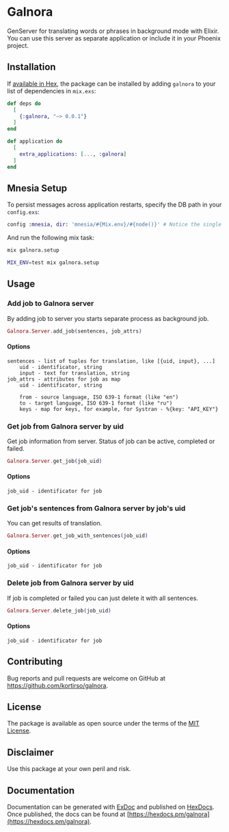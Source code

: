 # Galnora

GenServer for translating words or phrases in background mode with Elixir.
You can use this server as separate application or include it in your Phoenix project.

## Installation

If [available in Hex](https://hex.pm/docs/publish), the package can be installed
by adding `galnora` to your list of dependencies in `mix.exs`:

```elixir
def deps do
  [
    {:galnora, "~> 0.0.1"}
  ]
end

def application do
  [
    extra_applications: [..., :galnora]
  ]
end
```

## Mnesia Setup

To persist messages across application restarts, specify the DB path in your `config.exs`:

```elixir
config :mnesia, dir: 'mnesia/#{Mix.env}/#{node()}' # Notice the single quotes
```

And run the following mix task:

```bash
mix galnora.setup

MIX_ENV=test mix galnora.setup
```

## Usage

### Add job to Galnora server

By adding job to server you starts separate process as background job.

```elixir
Galnora.Server.add_job(sentences, job_attrs)
```

#### Options

    sentences - list of tuples for translation, like [{uid, input}, ...]
        uid - identificator, string
        input - text for translation, string
    job_attrs - attributes for job as map
        uid - identificator, string

        from - source language, ISO 639-1 format (like "en")
        to - target language, ISO 639-1 format (like "ru")
        keys - map for keys, for example, for Systran - %{key: "API_KEY"}


### Get job from Galnora server by uid

Get job information from server. Status of job can be active, completed or failed.

```elixir
Galnora.Server.get_job(job_uid)
```

#### Options

    job_uid - identificator for job


### Get job's sentences from Galnora server by job's uid

You can get results of translation.

```elixir
Galnora.Server.get_job_with_sentences(job_uid)
```

#### Options

    job_uid - identificator for job


### Delete job from Galnora server by uid

If job is completed or failed you can just delete it with all sentences.

```elixir
Galnora.Server.delete_job(job_uid)
```

#### Options

    job_uid - identificator for job


## Contributing

Bug reports and pull requests are welcome on GitHub at https://github.com/kortirso/galnora.

## License

The package is available as open source under the terms of the [MIT License](http://opensource.org/licenses/MIT).

## Disclaimer

Use this package at your own peril and risk.

## Documentation

Documentation can be generated with [ExDoc](https://github.com/elixir-lang/ex_doc)
and published on [HexDocs](https://hexdocs.pm). Once published, the docs can
be found at [https://hexdocs.pm/galnora](https://hexdocs.pm/galnora).

